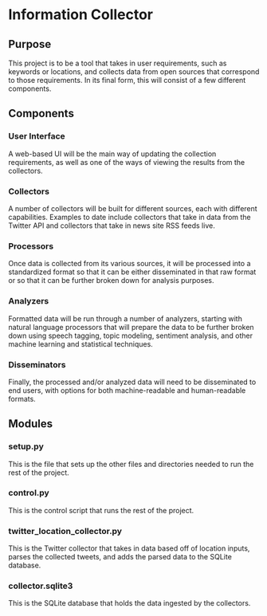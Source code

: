 # Information Collector

## Purpose

This project is to be a tool that takes in user requirements, such as keywords or locations, and collects 
data from open sources that correspond to those requirements. In its final form, this will consist of 
a few different components.

## Components

### User Interface

A web-based UI will be the main way of updating the collection requirements, as well as one of the ways 
of viewing the results from the collectors.

### Collectors

A number of collectors will be built for different sources, each with different capabilities. Examples 
to date include collectors that take in data from the Twitter API and collectors that take in news site RSS 
feeds live.

### Processors

Once data is collected from its various sources, it will be processed into a standardized format so that 
it can be either disseminated in that raw format or so that it can be further broken down for analysis 
purposes.

### Analyzers

Formatted data will be run through a number of analyzers, starting with natural language processors that 
will prepare the data to be further broken down using speech tagging, topic modeling, sentiment analysis, 
and other machine learning and statistical techniques.  

### Disseminators

Finally, the processed and/or analyzed data will need to be disseminated to end users, with options for both 
machine-readable and human-readable formats.  

## Modules

### setup.py

This is the file that sets up the other files and directories needed to run the rest of the project.

### control.py

This is the control script that runs the rest of the project.

### twitter_location_collector.py

This is the Twitter collector that takes in data based off of location inputs, parses the collected 
tweets, and adds the parsed data to the SQLite database.

### collector.sqlite3

This is the SQLite database that holds the data ingested by the collectors.